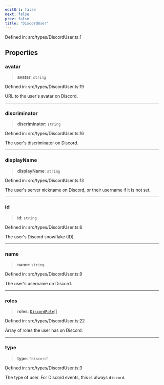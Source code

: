 ```yaml
---
editUrl: false
next: false
prev: false
title: "DiscordUser"
---
```


Defined in: src/types/DiscordUser.ts:1

## Properties

### avatar

> **avatar**: `string`

Defined in: src/types/DiscordUser.ts:19

URL to the user's avatar on Discord.

***

### discriminator

> **discriminator**: `string`

Defined in: src/types/DiscordUser.ts:16

The user's discriminator on Discord.

***

### displayName

> **displayName**: `string`

Defined in: src/types/DiscordUser.ts:13

The user's server nickname on Discord, or their username if it is not
set.

***

### id

> **id**: `string`

Defined in: src/types/DiscordUser.ts:6

The user's Discord snowflake (ID).

***

### name

> **name**: `string`

Defined in: src/types/DiscordUser.ts:9

The user's username on Discord.

***

### roles

> **roles**: [`DiscordRole`](/ReconnectedChat/interfaces/discordrole/)[]

Defined in: src/types/DiscordUser.ts:22

Array of roles the user has on Discord.

***

### type

> **type**: `"discord"`

Defined in: src/types/DiscordUser.ts:3

The type of user. For Discord events, this is always `discord`.
